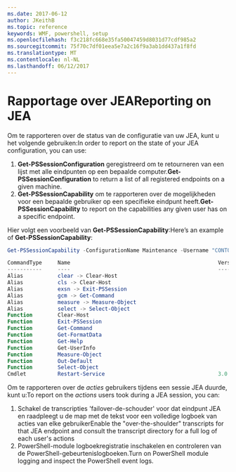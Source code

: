 ```yaml
---
ms.date: 2017-06-12
author: JKeithB
ms.topic: reference
keywords: WMF, powershell, setup
ms.openlocfilehash: f3c218fc668e35fa50047459d8031d77cdf985a2
ms.sourcegitcommit: 75f70c7df01eea5e7a2c16f9a3ab1dd437a1f8fd
ms.translationtype: MT
ms.contentlocale: nl-NL
ms.lasthandoff: 06/12/2017
---
```

# <a name="reporting-on-jea"></a><span data-ttu-id="1a448-102">Rapportage over JEA</span><span class="sxs-lookup"><span data-stu-id="1a448-102">Reporting on JEA</span></span>
<span data-ttu-id="1a448-103">Om te rapporteren over de status van de configuratie van uw JEA, kunt u het volgende gebruiken:</span><span class="sxs-lookup"><span data-stu-id="1a448-103">In order to report on the state of your JEA configuration, you can use:</span></span>
1.  <span data-ttu-id="1a448-104">**Get-PSSessionConfiguration** geregistreerd om te retourneren van een lijst met alle eindpunten op een bepaalde computer.</span><span class="sxs-lookup"><span data-stu-id="1a448-104">**Get-PSSessionConfiguration** to return a list of all registered endpoints on a given machine.</span></span>
2.  <span data-ttu-id="1a448-105">**Get-PSSessionCapability** om te rapporteren over de mogelijkheden voor een bepaalde gebruiker op een specifieke eindpunt heeft.</span><span class="sxs-lookup"><span data-stu-id="1a448-105">**Get-PSSessionCapability** to report on the capabilities any given user has on a specific endpoint.</span></span>

<span data-ttu-id="1a448-106">Hier volgt een voorbeeld van **Get-PSSessionCapability**:</span><span class="sxs-lookup"><span data-stu-id="1a448-106">Here’s an example of **Get-PSSessionCapability**:</span></span>
```powershell
Get-PSSessionCapability -ConfigurationName Maintenance -Username "CONTOSO\JohnDoe"

CommandType     Name                                               Version    Source           
-----------     ----                                               -------    ------           
Alias           clear -> Clear-Host                                                            
Alias           cls -> Clear-Host                                                              
Alias           exsn -> Exit-PSSession                                                         
Alias           gcm -> Get-Command                                                             
Alias           measure -> Measure-Object                                                      
Alias           select -> Select-Object                                                        
Function        Clear-Host                                                                     
Function        Exit-PSSession                                                                 
Function        Get-Command                                                                    
Function        Get-FormatData                                                                 
Function        Get-Help                                                                       
Function        Get-UserInfo                                                                   
Function        Measure-Object                                                                 
Function        Out-Default                                                                    
Function        Select-Object                                                                  
Cmdlet          Restart-Service                                    3.0.0.0 Microsof...


```

<span data-ttu-id="1a448-107">Om te rapporteren over de _acties_ gebruikers tijdens een sessie JEA duurde, kunt u:</span><span class="sxs-lookup"><span data-stu-id="1a448-107">To report on the _actions_ users took during a JEA session, you can:</span></span>
1. <span data-ttu-id="1a448-108">Schakel de transcripties 'failover-de-schouder' voor dat eindpunt JEA en raadpleegt u de map met de tekst voor een volledige logboek van acties van elke gebruiker</span><span class="sxs-lookup"><span data-stu-id="1a448-108">Enable the "over-the-shoulder" transcripts for that JEA endpoint and consult the transcript directory for a full log of each user's actions</span></span>
2. <span data-ttu-id="1a448-109">PowerShell-module logboekregistratie inschakelen en controleren van de PowerShell-gebeurtenislogboeken.</span><span class="sxs-lookup"><span data-stu-id="1a448-109">Turn on PowerShell module logging and inspect the PowerShell event logs.</span></span>

